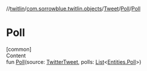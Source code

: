 //[twitlin](../../../index.md)/[com.sorrowblue.twitlin.objects](../../index.md)/[Tweet](../index.md)/[Poll](index.md)/[Poll](-poll.md)



# Poll  
[common]  
Content  
fun [Poll](-poll.md)(source: [TwitterTweet](../../-twitter-tweet/index.md), polls: [List](https://kotlinlang.org/api/latest/jvm/stdlib/kotlin.collections/-list/index.html)<[Entities.Poll](../../-entities/-poll/index.md)>)  



